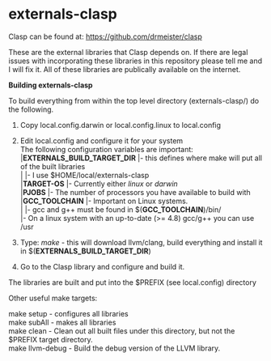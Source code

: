 **externals-clasp**
===============

Clasp can be found at:   https://github.com/drmeister/clasp

These are the external libraries that Clasp depends on. If there are legal issues with incorporating these libraries in this repository please tell me and I will fix it.  All of these libraries are publically available on the internet.

**Building externals-clasp**

To build everything from within the top level directory (externals-clasp/) do the following.

1) Copy local.config.darwin or local.config.linux to local.config

2) Edit local.config and configure it for your system<br>
  The following configuration variables are important:<br>
      |**EXTERNALS_BUILD_TARGET_DIR**   |- this defines where make will put all of the built libraries<br>
      |                                 |- I use $HOME/local/externals-clasp<br>
      |**TARGET-OS**                    |- Currently either _linux_ or _darwin_<br>
      |**PJOBS**                        |- The number of processors you have available to build with<br>
      |**GCC_TOOLCHAIN**                |- Important on Linux systems.  
      |                                 |- gcc and g++ must be found in $(**GCC_TOOLCHAIN**)/bin/<br>
                                        |- On a linux system with an up-to-date (>= 4.8) gcc/g++ you can use /usr
      
3) Type:  _make_    - this will download llvm/clang, build everything and install it in $(**EXTERNALS_BUILD_TARGET_DIR**)

4) Go to the Clasp library and configure and build it.

The libraries are built and put into the $PREFIX (see local.config) directory

Other useful make targets:

make setup      - configures all libraries<br>
make subAll     - makes all libraries<br>
make clean      - Clean out all built files under this directory, but not the $PREFIX target directory.<br>
make llvm-debug - Build the debug version of the LLVM library.

